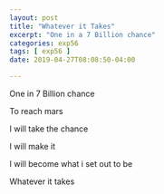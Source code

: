 ```yaml
---
layout: post
title: "Whatever it Takes"
excerpt: "One in a 7 Billion chance"
categories: exp56
tags: [ exp56 ]
date: 2019-04-27T08:08:50-04:00

---
```



One in 7 Billion chance

To reach mars

I will take the chance

I will make it

I will become what i set out to be

Whatever it takes
